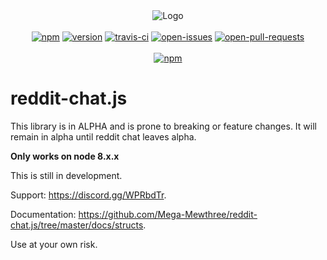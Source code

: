 <div align="center">
  <div>
    <img src="https://media.discordapp.net/attachments/444699521398865943/482794739611992064/reddit-chat-js-logo-256px.png" alt="Logo">
  </div>
  <br>
  <div>
    <a href="https://www.npmjs.com/package/reddit-chat.js"><img src="https://img.shields.io/npm/dt/reddit-chat.js.svg" alt="npm"></a>
    <a href="https://www.npmjs.com/package/reddit-chat.js"><img src="https://img.shields.io/npm/v/reddit-chat.js.svg" alt="version"></a>
    <a href="https://travis-ci.org/Mega-Mewthree/reddit-chat.js"><img src="https://img.shields.io/travis/Mega-Mewthree/reddit-chat.js.svg" alt="travis-ci"></a>
    <a href="https://github.com/Mega-Mewthree/reddit-chat.js/issues"><img src="https://img.shields.io/github/issues-raw/Mega-Mewthree/reddit-chat.js.svg" alt="open-issues"></a>
    <a href="https://github.com/Mega-Mewthree/reddit-chat.js/pulls"><img src="https://img.shields.io/github/issues-pr-raw/Mega-Mewthree/reddit-chat.js.svg" alt="open-pull-requests"></a>
  </div>
  <br>
  <div>
    <a href="https://nodei.co/npm/reddit-chat.js/"><img src="https://nodei.co/npm/reddit-chat.js.png" alt="npm"></a>
  </div>
</div>

# reddit-chat.js

This library is in ALPHA and is prone to breaking or feature changes. It will remain in alpha until reddit chat leaves alpha.

**Only works on node 8.x.x**

This is still in development.

Support: https://discord.gg/WPRbdTr.

Documentation: https://github.com/Mega-Mewthree/reddit-chat.js/tree/master/docs/structs.

Use at your own risk.
